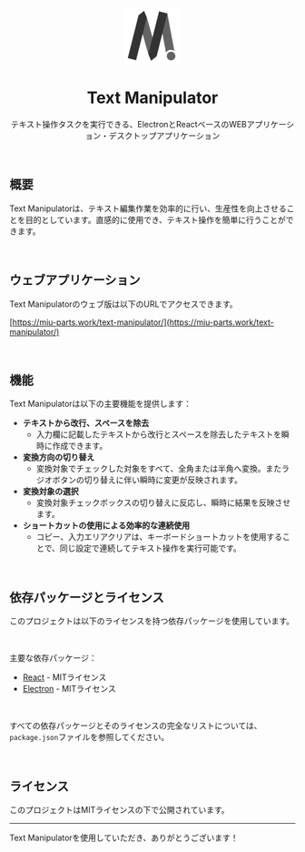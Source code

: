 <p align="center">
  <img src="src/assets/icon.png" alt="Text Manipulator Logo" width="100" height="100">
</p>
<h1 align="center">Text Manipulator</h1>
<p align="center">
  テキスト操作タスクを実行できる、ElectronとReactベースのWEBアプリケーション・デスクトップアプリケーション
</p>

<br />

## 概要

Text Manipulatorは、テキスト編集作業を効率的に行い、生産性を向上させることを目的としています。直感的に使用でき、テキスト操作を簡単に行うことができます。

<br />

## ウェブアプリケーション

Text Manipulatorのウェブ版は以下のURLでアクセスできます。

[https://miu-parts.work/text-manipulator/](https://miu-parts.work/text-manipulator/)

<br />

## 機能

Text Manipulatorは以下の主要機能を提供します：

- **テキストから改行、スペースを除去**
  - 入力欄に記載したテキストから改行とスペースを除去したテキストを瞬時に作成できます。
- **変換方向の切り替え**
  - 変換対象でチェックした対象をすべて、全角または半角へ変換。またラジオボタンの切り替えに伴い瞬時に変更が反映されます。
- **変換対象の選択**
  - 変換対象チェックボックスの切り替えに反応し、瞬時に結果を反映させます。
- **ショートカットの使用による効率的な連続使用**
  - コピー、入力エリアクリアは、キーボードショートカットを使用することで、同じ設定で連続してテキスト操作を実行可能です。

<br />

## 依存パッケージとライセンス

このプロジェクトは以下のライセンスを持つ依存パッケージを使用しています。

<br />

主要な依存パッケージ：
- [React](https://reactjs.org/) - MITライセンス
- [Electron](https://www.electronjs.org/) - MITライセンス

<br />

すべての依存パッケージとそのライセンスの完全なリストについては、`package.json`ファイルを参照してください。

<br />

## ライセンス

このプロジェクトはMITライセンスの下で公開されています。

---

Text Manipulatorを使用していただき、ありがとうございます！
